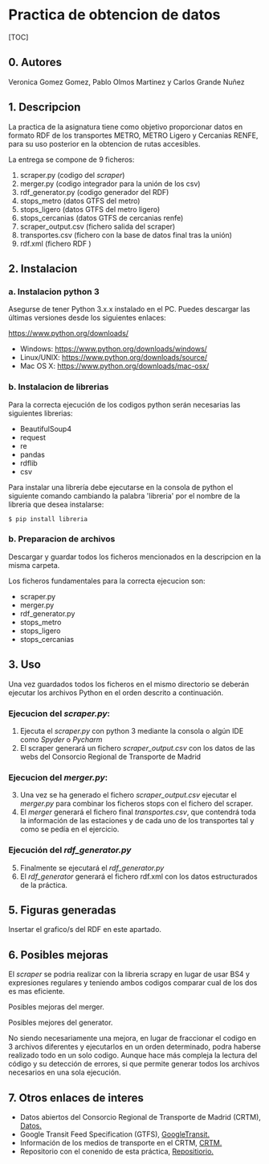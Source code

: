 # Practica de obtencion de datos

[TOC]

## 0. Autores

Veronica Gomez Gomez, Pablo Olmos Martinez y Carlos Grande Nuñez



## 1. Descripcion

La practica de la asignatura tiene como objetivo proporcionar datos en formato RDF de los transportes
METRO, METRO Ligero y Cercanias RENFE, para su uso posterior en la obtencion de rutas accesibles.

La entrega se compone de 9 ficheros:

1. scraper.py (codigo del *scraper*)
2. merger.py (codigo integrador para la unión de los csv)
3. rdf_generator.py (codigo generador del RDF)
4. stops_metro (datos GTFS del metro)
5. stops_ligero (datos GTFS del metro ligero)
6. stops_cercanias (datos GTFS de cercanias renfe)
7. scraper_output.csv (fichero salida del scraper)
8. transportes.csv (fichero con la base de datos final tras la unión)
9. rdf.xml (fichero RDF )



## 2. Instalacion

### a. Instalacion python 3

Asegurse de tener Python 3.x.x instalado en el PC. Puedes descargar las últimas versiones desde los siguientes enlaces: 

https://www.python.org/downloads/

- Windows: https://www.python.org/downloads/windows/
- Linux/UNIX: https://www.python.org/downloads/source/
- Mac OS X: https://www.python.org/downloads/mac-osx/



### b. Instalacion de librerias

Para la correcta ejecución de los codigos python serán necesarias las siguientes librerias:

- BeautifulSoup4
- request
- re
- pandas
- rdflib
- csv



Para instalar una librería debe ejecutarse en la consola de python el siguiente comando cambiando la palabra 'libreria' por el nombre de la libreria que desea instalarse:

```
$ pip install libreria
```



### b. Preparacion de archivos

Descargar y guardar todos los ficheros mencionados en la descripcion en la misma carpeta.

Los ficheros fundamentales para la correcta ejecucion son:

- scraper.py
- merger.py
- rdf_generator.py 
- stops_metro
- stops_ligero
- stops_cercanias



## 3. Uso

Una vez guardados todos los ficheros en el mismo directorio se deberán ejecutar los archivos Python en el orden descrito a continuación.

### Ejecucion del *scraper.py*:

1. Ejecuta el *scraper.py* con python 3 mediante la consola o algún IDE como *Spyder* o *Pycharm*
2. El scraper generará un fichero *scraper_output.csv* con los datos de las webs del Consorcio Regional de Transporte de Madrid

### Ejecucion del *merger.py*:

3. Una vez se ha generado el fichero *scraper_output.csv* ejecutar el *merger.py* para combinar los ficheros stops con el fichero del scraper.
4. El *merger* generará el fichero final *transportes.csv*, que contendrá toda la información de las estaciones y de cada uno de los transportes tal y como se pedía en el ejercicio.


### Ejecución del *rdf_generator.py*

5. Finalmente se ejecutará el *rdf_generator.py*
6. El *rdf_generator* generará el fichero rdf.xml con los datos estructurados de la práctica.



## 5. Figuras generadas

Insertar el grafico/s del RDF en este apartado.



##  6. Posibles mejoras

El *scraper* se podria realizar con la libreria scrapy en lugar de usar BS4 y expresiones regulares y teniendo ambos codigos comparar cual de los dos es mas eficiente.

Posibles mejoras del merger.

Posibles mejores del generator.

No siendo necesariamente una mejora, en lugar de fraccionar el codigo en 3 archivos diferentes y ejecutarlos en un orden determinado, podra haberse realizado todo en un solo codigo. Aunque hace más compleja la lectura del código y su detección de errores, si que permite generar todos los archivos necesarios en una sola ejecución.



## 7. Otros enlaces de interes

- Datos abiertos del Consorcio Regional de Transporte de Madrid (CRTM), [Datos.](http://datos.crtm.es/)
- Google Transit Feed Specification (GTFS), [GoogleTransit.](https://developers.google.com/transit/gtfs/reference?hl=es-419)
- Información de los medios de transporte en el CRTM, [CRTM.](http://www.crtm.es/tu-transporte-publico.aspx)
- Repositorio con el conenido de esta práctica, [Repositiorio.](https://github.com/Akinorev/dataScienceGitR2/tree/master/practicaObtencionDatos)